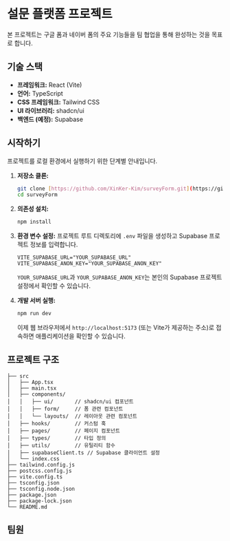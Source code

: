 # 설문 플랫폼 프로젝트

본 프로젝트는 구글 폼과 네이버 폼의 주요 기능들을 팀 협업을 통해 완성하는 것을 목표로 합니다.

## 기술 스택

* **프레임워크:** React (Vite)
* **언어:** TypeScript
* **CSS 프레임워크:** Tailwind CSS
* **UI 라이브러리:** shadcn/ui
* **백엔드 (예정):** Supabase

## 시작하기

프로젝트를 로컬 환경에서 실행하기 위한 단계별 안내입니다.

1.  **저장소 클론:**
    ```bash
    git clone [https://github.com/XinKer-Kim/surveyForm.git](https://github.com/XinKer-Kim/surveyForm.git)
    cd surveyForm
    ```

2.  **의존성 설치:**
    ```bash
    npm install
    ```

3.  **환경 변수 설정:**
    프로젝트 루트 디렉토리에 `.env` 파일을 생성하고 Supabase 프로젝트 정보를 입력합니다.

    ```
    VITE_SUPABASE_URL="YOUR_SUPABASE_URL"
    VITE_SUPABASE_ANON_KEY="YOUR_SUPABASE_ANON_KEY"
    ```

    `YOUR_SUPABASE_URL`과 `YOUR_SUPABASE_ANON_KEY`는 본인의 Supabase 프로젝트 설정에서 확인할 수 있습니다.

4.  **개발 서버 실행:**
    ```bash
    npm run dev
    ```

    이제 웹 브라우저에서 `http://localhost:5173` (또는 Vite가 제공하는 주소)로 접속하면 애플리케이션을 확인할 수 있습니다.

## 프로젝트 구조
```
├── src
│   ├── App.tsx
│   ├── main.tsx
│   ├── components/
│   │   ├── ui/       // shadcn/ui 컴포넌트
│   │   ├── form/     // 폼 관련 컴포넌트
│   │   └── layouts/  // 레이아웃 관련 컴포넌트
│   ├── hooks/        // 커스텀 훅
│   ├── pages/        // 페이지 컴포넌트
│   ├── types/        // 타입 정의
│   ├── utils/        // 유틸리티 함수
│   ├── supabaseClient.ts // Supabase 클라이언트 설정
│   └── index.css
├── tailwind.config.js
├── postcss.config.js
├── vite.config.ts
├── tsconfig.json
├── tsconfig.node.json
├── package.json
├── package-lock.json
└── README.md
```
## 팀원
